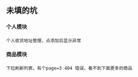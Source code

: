 ## 未填的坑
#### 个人模块
```text
个人收货地址管理，点添加后显示异常
```
#### 商品模块
```text
下拉刷新列表，有个page=3 404 错误，看不到下面更多的商品
```